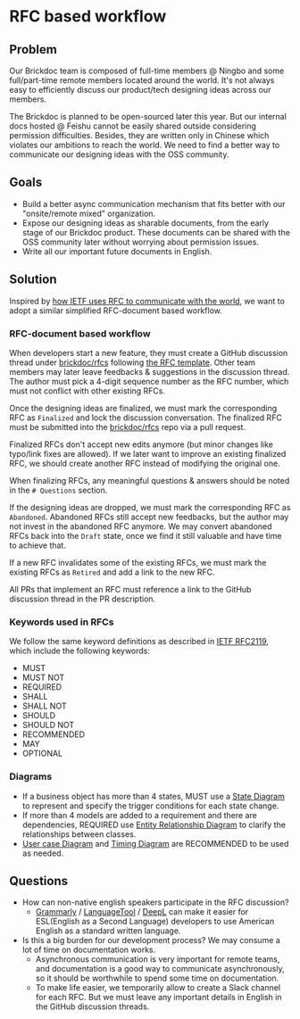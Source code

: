 # RFC based workflow

## Problem

Our Brickdoc team is composed of full-time members @ Ningbo and some full/part-time remote members located around the world. It's not always easy to efficiently discuss our product/tech designing ideas across our members.

The Brickdoc is planned to be open-sourced later this year. But our internal docs hosted @ Feishu cannot be easily shared outside considering permission difficulties. Besides, they are written only in Chinese which violates our ambitions to reach the world. We need to find a better way to communicate our designing ideas with the OSS community.

## Goals

- Build a better async communication mechanism that fits better with our "onsite/remote mixed" organization.
- Expose our designing ideas as sharable documents, from the early stage of our Brickdoc product. These documents can be shared with the OSS community later without worrying about permission issues.
- Write all our important future documents in English.

## Solution

Inspired by [how IETF uses RFC to communicate with the world](https://en.wikipedia.org/wiki/Request_for_Comments), we want to adopt a similar simplified RFC-document based workflow.

### RFC-document based workflow

When developers start a new feature, they must create a GitHub discussion thread under [brickdoc/rfcs](https://github.com/brickdoc/rfcs/discussions) following [the RFC template](https://raw.githubusercontent.com/brickdoc/rfcs/master/0000-template.md). Other team members may later leave feedbacks & suggestions in the discussion thread. The author must pick a 4-digit sequence number as the RFC number, which must not conflict with other existing RFCs.

Once the designing ideas are finalized, we must mark the corresponding RFC as `Finalized` and lock the discussion conversation. The finalized RFC must be submitted into the [brickdoc/rfcs](https://github.com/brickdoc/rfcs) repo via a pull request.

Finalized RFCs don't accept new edits anymore (but minor changes like typo/link fixes are allowed). If we later want to improve an existing finalized RFC, we should create another RFC instead of modifying the original one.

When finalizing RFCs, any meaningful questions & answers should be noted in the `# Questions` section.

If the designing ideas are dropped, we must mark the corresponding RFC as `Abandoned`. Abandoned RFCs still accept new feedbacks, but the author may not invest in the abandoned RFC anymore. We may convert abandoned RFCs back into the `Draft` state, once we find it still valuable and have time to achieve that.

If a new RFC invalidates some of the existing RFCs, we must mark the existing RFCs as `Retired` and add a link to the new RFC.

All PRs that implement an RFC must reference a link to the GitHub discussion thread in the PR description.

### Keywords used in RFCs

We follow the same keyword definitions as described in [IETF RFC2119](https://datatracker.ietf.org/doc/html/rfc2119), which include the following keywords:

- MUST
- MUST NOT
- REQUIRED
- SHALL
- SHALL NOT
- SHOULD
- SHOULD NOT
- RECOMMENDED
- MAY
- OPTIONAL

### Diagrams

- If a business object has more than 4 states, MUST use a [State Diagram](https://www.visual-paradigm.com/guide/uml-unified-modeling-language/about-state-diagrams/) to represent and specify the trigger conditions for each state change.
- If more than 4 models are added to a requirement and there are dependencies, REQUIRED use [Entity Relationship Diagram](https://www.visual-paradigm.com/guide/data-modeling/what-is-entity-relationship-diagram/) to clarify the relationships between classes.
- [User case Diagram](https://www.visual-paradigm.com/guide/uml-unified-modeling-language/what-is-use-case-diagram/) and [Timing Diagram](https://www.visual-paradigm.com/guide/uml-unified-modeling-language/what-is-timing-diagram/) are RECOMMENDED to be used as needed.

## Questions

- How can non-native english speakers participate in the RFC discussion?
  - [Grammarly](https://grammarly.com/) / [LanguageTool](https://languagetool.org/) / [DeepL](https://deepl.com/) can make it easier for ESL(English as a Second Language) developers to use American English as a standard written language.
- Is this a big burden for our development process? We may consume a lot of time on documentation works.
  - Asynchronous communication is very important for remote teams, and documentation is a good way to communicate asynchronously, so it should be worthwhile to spend some time on documentation.
  - To make life easier, we temporarily allow to create a Slack channel for each RFC. But we must leave any important details in English in the GitHub discussion threads.
